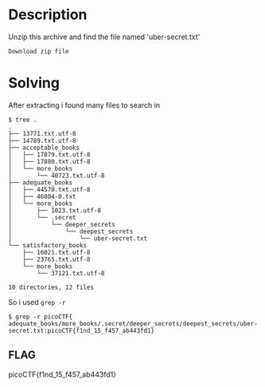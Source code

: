 # Description
Unzip this archive and find the file named 'uber-secret.txt'

    Download zip file

# Solving
After extracting i found many files to search in
```
$ tree .                                                                                    
.
├── 13771.txt.utf-8
├── 14789.txt.utf-8
├── acceptable_books
│   ├── 17879.txt.utf-8
│   ├── 17880.txt.utf-8
│   └── more_books
│       └── 40723.txt.utf-8
├── adequate_books
│   ├── 44578.txt.utf-8
│   ├── 46804-0.txt
│   └── more_books
│       ├── 1023.txt.utf-8
│       └── .secret
│           └── deeper_secrets
│               └── deepest_secrets
│                   └── uber-secret.txt
└── satisfactory_books
    ├── 16021.txt.utf-8
    ├── 23765.txt.utf-8
    └── more_books
        └── 37121.txt.utf-8

10 directories, 12 files

```
So i used `grep -r`
```
$ grep -r picoCTF{
adequate_books/more_books/.secret/deeper_secrets/deepest_secrets/uber-secret.txt:picoCTF{f1nd_15_f457_ab443fd1}
```
## FLAG
picoCTF{f1nd_15_f457_ab443fd1}
